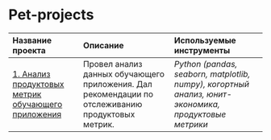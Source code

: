 # Pet-projects

| Название проекта | Описание | Используемые инструменты | 
| :---------------------- | :---------------------- | :---------------------- |
| [1. Анализ продуктовых метрик обучающего приложения](https://github.com/LeonidRadostev/Pet-projects/tree/main/Project%201.%20Educational_application) | Провел анализ данных обучающего приложения. Дал рекомендации по отслеживанию продуктовых метрик.| *Python (pandas, seaborn, matplotlib, numpy), когортный анализ, юнит-экономика, продуктовые метрики* |
